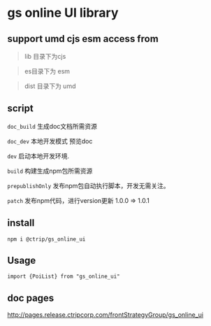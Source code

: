# gs online UI library

## support umd cjs esm access from
> lib 目录下为cjs

> es目录下为 esm

> dist 目录下为 umd

## script
`doc_build` 生成doc文档所需资源

`doc_dev` 本地开发模式 预览doc

`dev` 启动本地开发环境.

`build` 构建生成npm包所需资源

`prepublishOnly` 发布npm包自动执行脚本，开发无需关注。

`patch` 发布npm代码，进行version更新 1.0.0 => 1.0.1

## install
`npm i @ctrip/gs_online_ui`

## Usage
`import {PoiList} from "gs_online_ui"`
## doc pages
http://pages.release.ctripcorp.com/frontStrategyGroup/gs_online_ui
